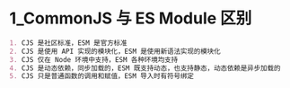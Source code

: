 # 1_CommonJS 与 ES Module 区别

```md
1. CJS 是社区标准，ESM 是官方标准
2. CJS 是使用 API 实现的模块化，ESM 是使用新语法实现的模块化
3. CJS 仅在 Node 环境中支持，ESM 各种环境均支持
4. CJS 是动态依赖，同步加载的，ESM 既支持动态，也支持静态，动态依赖是异步加载的
5. CJS 只是普通函数的调用和赋值，ESM 导入时有符号绑定
```
